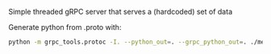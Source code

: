 Simple threaded gRPC server that serves a (hardcoded) set of data 


Generate python from .proto with:

```bash
python -m grpc_tools.protoc -I. --python_out=. --grpc_python_out=. ./meterusage.proto
```